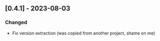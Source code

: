 
## [0.4.1] - 2023-08-03

### Changed

- Fix version extraction (was copied from another project, shame on me)
